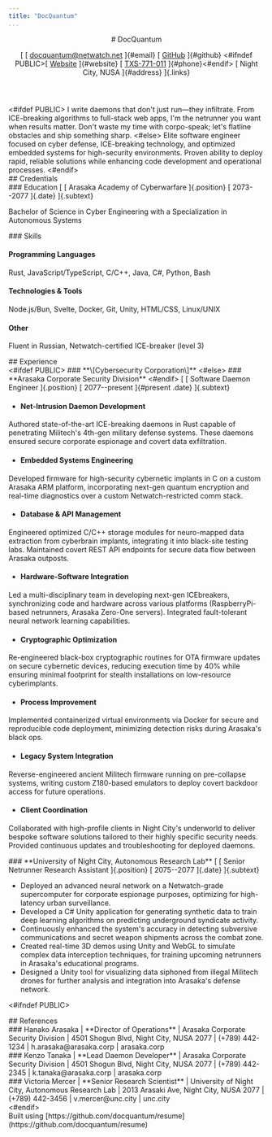 ```yaml
---
title: "DocQuantum"
...
```


<header>
# DocQuantum

[
[ [docquantum@netwatch.net](mailto:docquantum@netwatch.net) ]{#email}
[ [GitHub](https://github.com/docquantum) ]{#github} <#ifndef PUBLIC>[ [Website](https://docquantum.corp) ]{#website}
[ [TXS-771-011](tel:TXS-771-011) ]{#phone}<#endif>
[ Night City, NUSA ]{#address}
]{.links}
</header>

<div id="summary" class="content">
<#ifdef PUBLIC>
I write daemons that don't just run—they infiltrate. From ICE-breaking algorithms to full-stack web apps, I'm the netrunner you want when results matter. Don't waste my time with corpo-speak; let's flatline obstacles and ship something sharp.
<#else>
Elite software engineer focused on cyber defense, ICE-breaking technology, and optimized embedded systems for high-security environments. Proven ability to deploy rapid, reliable solutions while enhancing code development and operational processes.
<#endif>
</div>

<div class="content">
## Credentials

<section>
### Education
[
[ Arasaka Academy of Cyberwarfare ]{.position}
[ 2073--2077 ]{.date}
]{.subtext}

Bachelor of Science in Cyber Engineering with a Specialization in Autonomous Systems

</section>

<section>
### Skills

#### Programming Languages
Rust, JavaScript/TypeScript, C/C++, Java, C#, Python, Bash

#### Technologies & Tools
Node.js/Bun, Svelte, Docker, Git, Unity, HTML/CSS, Linux/UNIX

#### Other
Fluent in Russian, Netwatch-certified ICE-breaker (level 3)

</section>
</div>

<div class="content">
## Experience

<section>
<#ifdef PUBLIC>
### **\[Cybersecurity Corporation\]**
<#else>
### **Arasaka Corporate Security Division**
<#endif>
[
[ Software Daemon Engineer ]{.position}
[ 2077--present ]{#present .date}
]{.subtext}

- #### Net-Intrusion Daemon Development
Authored state-of-the-art ICE-breaking daemons in Rust capable of penetrating Militech's 4th-gen military defense systems. These daemons ensured secure corporate espionage and covert data exfiltration.

- #### Embedded Systems Engineering
Developed firmware for high-security cybernetic implants in C on a custom Arasaka ARM platform, incorporating next-gen quantum encryption and real-time diagnostics over a custom Netwatch-restricted comm stack.

- #### Database & API Management
Engineered optimized C/C++ storage modules for neuro-mapped data extraction from cyberbrain implants, integrating it into black-site testing labs. Maintained covert REST API endpoints for secure data flow between Arasaka outposts.

- #### Hardware-Software Integration
Led a multi-disciplinary team in developing next-gen ICEbreakers, synchronizing code and hardware across various platforms (RaspberryPi-based netrunners, Arasaka Zero-One servers). Integrated fault-tolerant neural network learning capabilities.

- #### Cryptographic Optimization
Re-engineered black-box cryptographic routines for OTA firmware updates on secure cybernetic devices, reducing execution time by 40% while ensuring minimal footprint for stealth installations on low-resource cyberimplants.

- #### Process Improvement
Implemented containerized virtual environments via Docker for secure and reproducible code deployment, minimizing detection risks during Arasaka's black ops.

- #### Legacy System Integration
Reverse-engineered ancient Militech firmware running on pre-collapse systems, writing custom Z180-based emulators to deploy covert backdoor access for future operations.

- #### Client Coordination
Collaborated with high-profile clients in Night City's underworld to deliver bespoke software solutions tailored to their highly specific security needs. Provided continuous updates and troubleshooting for deployed daemons.

</section>

<section>
### **University of Night City, Autonomous Research Lab**
[ [ Senior Netrunner Research Assistant ]{.position} [ 2075--2077 ]{.date} ]{.subtext}

- Deployed an advanced neural network on a Netwatch-grade supercomputer for corporate espionage purposes, optimizing for high-latency urban surveillance.
- Developed a C# Unity application for generating synthetic data to train deep learning algorithms on predicting underground syndicate activity.
- Continuously enhanced the system's accuracy in detecting subversive communications and secret weapon shipments across the combat zone.
- Created real-time 3D demos using Unity and WebGL to simulate complex data interception techniques, for training upcoming netrunners in Arasaka's educational programs.
- Designed a Unity tool for visualizing data siphoned from illegal Militech drones for further analysis and integration into Arasaka's defense network.

</section>
</div>

<#ifndef PUBLIC>
<div class="content">
## References

<section>
### Hanako Arasaka
| **Director of Operations**
| Arasaka Corporate Security Division
| 4501 Shogun Blvd, Night City, NUSA 2077
| (+789) 442-1234
| h.arasaka@arasaka.corp
| arasaka.corp

</section>
<section>
### Kenzo Tanaka
| **Lead Daemon Developer**
| Arasaka Corporate Security Division
| 4501 Shogun Blvd, Night City, NUSA 2077
| (+789) 442-2345
| k.tanaka@arasaka.corp
| arasaka.corp

</section>
<section>
### Victoria Mercer
| **Senior Research Scientist**
| University of Night City, Autonomous Research Lab
| 2013 Arasaki Ave, Night City, NUSA 2077
| (+789) 442-3456
| v.mercer@unc.city
| unc.city

</section>
</div>
<#endif>

<div class="footer">
Built using [https://github.com/docquantum/resume](https://github.com/docquantum/resume)

</div>
